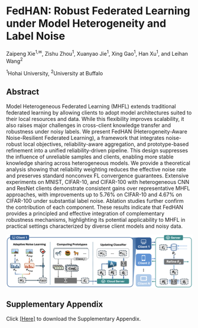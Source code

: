 # FedHAN: Robust Federated Learning under Model Heterogeneity and Label Noise

Zaipeng Xie<sup>1,✉</sup>, Zishu Zhou<sup>1</sup>, Xuanyao Jie<sup>1</sup>, Xing Gao<sup>1</sup>, Han Xu<sup>1</sup>, and Leihan Wang<sup>2</sup>

<sup>1</sup>Hohai University, <sup>2</sup>University at Buffalo

## Abstract

Model Heterogeneous Federated Learning (MHFL) extends traditional federated learning by allowing clients to adopt model architectures suited to their local resources and data. While this flexibility improves scalability, it also raises major challenges in cross-client knowledge transfer and robustness under noisy labels. We present FedHAN (Heterogeneity-Aware Noise-Resilient Federated Learning), a framework that integrates noise-robust local objectives, reliability-aware aggregation, and prototype-based refinement into a unified reliability-driven pipeline. This design suppresses the influence of unreliable samples and clients, enabling more stable knowledge sharing across heterogeneous models. We provide a theoretical analysis showing that reliability weighting reduces the effective noise rate and preserves standard nonconvex FL convergence guarantees. Extensive experiments on MNIST, CIFAR-10, and CIFAR-100 with heterogeneous CNN and ResNet clients demonstrate consistent gains over representative MHFL approaches, with improvements up to 5.76% on CIFAR-10 and 4.67% on CIFAR-100 under substantial label noise. Ablation studies further confirm the contribution of each component. These results indicate that FedHAN provides a principled and effective integration of complementary robustness mechanisms, highlighting its potential applicability to MHFL in practical settings characterized by diverse client models and noisy data.

![FedHAN Framework](fig/overview.png)

## Supplementary Appendix

Click [[Here]](dd) to download the Supplementary Appendix.
